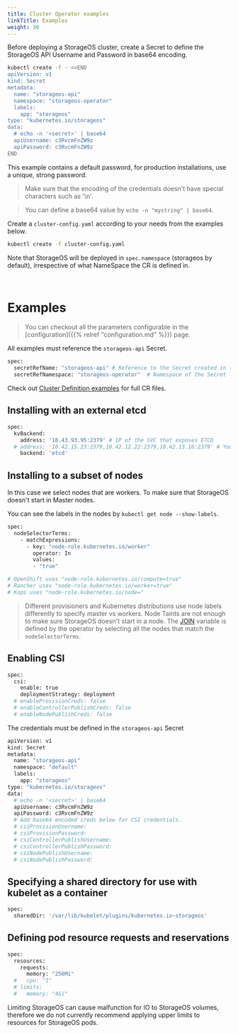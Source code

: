 ```yaml
---
title: Cluster Operator examples
linkTitle: Examples
weight: 30
---
```


Before deploying a StorageOS cluster, create a Secret to define the StorageOS
API Username and Password in base64 encoding.

```bash
kubectl create -f - <<END
apiVersion: v1
kind: Secret
metadata:
  name: "storageos-api"
  namespace: "storageos-operator"
  labels:
    app: "storageos"
type: "kubernetes.io/storageos"
data:
  # echo -n '<secret>' | base64
  apiUsername: c3RvcmFnZW9z
  apiPassword: c3RvcmFnZW9z
END
```

This example contains a default password, for production installations, use a
unique, strong password.

> Make sure that the encoding of the credentials doesn't have special characters such as '\n'.

> You can define a base64 value by `echo -n "mystring" | base64`.


Create a `cluster-config.yaml` according to your needs from the examples below.

```bash
kubectl create -f cluster-config.yaml
```

Note that StorageOS will be deployed in `spec.namespace` (storageos by
default), irrespective of what NameSpace the CR is defined in.

&nbsp; <!-- this is a blank line -->

# Examples

> You can checkout all the parameters configurable in the
> [configuration]({{% relref "configuration.md" %}})
> page.

All examples must reference the `storageos-api` Secret.

```bash
spec:
  secretRefName: "storageos-api" # Reference to the Secret created in the previous step
  secretRefNamespace: "storageos-operator"  # Namespace of the Secret
```

Check out [Cluster Definition
examples](https://github.com/storageos/deploy/tree/master/k8s/deploy-storageos/cluster-operator/examples) for full CR files.

## Installing with an external etcd

```bash
spec:
  kvBackend:
    address: '10.43.93.95:2379' # IP of the SVC that exposes ETCD
  # address: '10.42.15.23:2379,10.42.12.22:2379,10.42.13.16:2379' # You can specify individual IPs of the etcd servers
    backend: 'etcd'
```

## Installing to a subset of nodes

In this case we select nodes that are workers. To make sure that StorageOS doesn't start in Master nodes. 

You can see the labels in the nodes by `kubectl get node --show-labels`.

```bash
spec:
  nodeSelectorTerms:
    - matchExpressions:
      - key: "node-role.kubernetes.io/worker"
        operator: In
        values:
        - "true"

# OpenShift uses "node-role.kubernetes.io/compute=true"
# Rancher uses "node-role.kubernetes.io/worker=true"
# Kops uses "node-role.kubernetes.io/node="
```

> Different provisioners and Kubernetes distributions use node labels
> differently to specify master vs workers. Node Taints are not enough to
> make sure StorageOS doesn't start in a node. The
> [JOIN](https://docs.storageos.com/docs/reference/clusterdiscovery)
> variable is defined by the operator by selecting all the nodes that match the
> `nodeSelectorTerms`.

## Enabling CSI

```bash
spec:
  csi:
    enable: true
    deploymentStrategy: deployment
  # enableProvisionCreds: false
  # enableControllerPublishCreds: false
  # enableNodePublishCreds: false
```

The credentials must be defined in the `storageos-api` Secret

```bash
apiVersion: v1
kind: Secret
metadata:
  name: "storageos-api"
  namespace: "default"
  labels:
    app: "storageos"
type: "kubernetes.io/storageos"
data:
  # echo -n '<secret>' | base64
  apiUsername: c3RvcmFnZW9z
  apiPassword: c3RvcmFnZW9z
  # Add base64 encoded creds below for CSI credentials.
  # csiProvisionUsername:
  # csiProvisionPassword:
  # csiControllerPublishUsername:
  # csiControllerPublishPassword:
  # csiNodePublishUsername:
  # csiNodePublishPassword:
```

## Specifying a shared directory for use with kubelet as a container

```bash
spec:
  sharedDir: '/var/lib/kubelet/plugins/kubernetes.io~storageos'
```

## Defining pod resource requests and reservations

```bash
spec:
  resources:
    requests:
      memory: "256Mi"
  #   cpu: "1"
  # limits:
  #   memory: "4Gi"
```

Limiting StorageOS can cause malfunction for IO to StorageOS volumes, therefore
we do not currently recommend applying upper limits to resources for StorageOS
pods.

